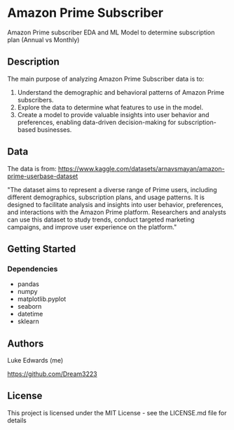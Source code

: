 # Amazon Prime Subscriber

Amazon Prime subscriber EDA and ML Model to determine subscription plan (Annual vs Monthly)

## Description

The main purpose of analyzing Amazon Prime Subscriber data is to:
1. Understand the demographic and behavioral patterns of Amazon Prime subscribers.
2. Explore the data to determine what features to use in the model.
3. Create a model to provide valuable insights into user behavior and preferences, enabling data-driven decision-making for subscription-based businesses.

## Data

The data is from: 
https://www.kaggle.com/datasets/arnavsmayan/amazon-prime-userbase-dataset

"The dataset aims to represent a diverse range of Prime users, including different demographics, subscription plans, and usage patterns. 
It is designed to facilitate analysis and insights into user behavior, preferences, and interactions with the Amazon Prime platform. 
Researchers and analysts can use this dataset to study trends, conduct targeted marketing campaigns, and improve user experience on the platform."

## Getting Started

### Dependencies

* pandas
* numpy
* matplotlib.pyplot
* seaborn
* datetime
* sklearn

## Authors

Luke Edwards (me)

https://github.com/Dream3223

## License

This project is licensed under the MIT License - see the LICENSE.md file for details
